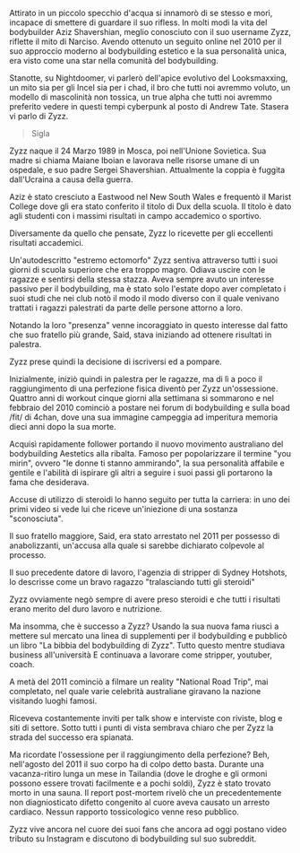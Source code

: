 Attirato in un piccolo specchio d'acqua si innamorò di se stesso e morì, incapace di smettere di guardare il suo rifless. In molti modi la vita del bodybuilder Aziz Shavershian, meglio conosciuto con il suo username Zyzz, riflette il mito di Narciso. Avendo ottenuto un seguito online nel 2010 per il suo approccio moderno al bodybuilding estetico e la sua personalità unica, era visto come una star nella comunità del bodybuilding.

Stanotte, su Nightdoomer, vi parlerò dell'apice evolutivo del Looksmaxxing, un mito sia per gli Incel  sia per i chad, il bro che tutti noi avremmo voluto, un modello di mascolinità non tossica, un true alpha che tutti noi avremmo preferito vedere in questi tempi cyberpunk al posto di Andrew Tate. Stasera vi parlo di Zyzz.

> Sigla

Zyzz naque il 24 Marzo 1989 in Mosca, poi nell'Unione Sovietica. Sua madre si chiama Maiane Iboian e lavorava nelle risorse umane di un ospedale, e suo padre Sergei Shavershian. Attualmente la coppia è fuggita dall'Ucraina a causa della guerra. 

Aziz è stato cresciuto a Eastwood nel New South Wales e frequentò il Marist College dove gli era stato conferito il titolo di Dux della scuola. Il titolo è dato agli studenti con i massimi risultati in campo accademico o sportivo. 

Diversamente da quello che pensate, Zyzz lo ricevette per gli eccellenti risultati accademici.

Un'autodescritto "estremo ectomorfo" Zyzz sentiva attraverso tutti i suoi giorni di scuola superiore che era troppo magro. Odiava uscire con le ragazze e sentirsi della stessa stazza. Aveva sempre avuto un interesse passivo per il bodybuilding, ma è stato solo l'estate dopo aver completato i suoi studi che nei club notò il modo il modo diverso con il quale venivano trattati i ragazzi palestrati da parte delle persone attorno a loro. 

Notando la loro "presenza" venne incoraggiato in questo interesse dal fatto che suo fratello più grande, Said, stava iniziando ad ottenere risultati in palestra.

Zyzz prese quindi la decisione di iscriversi ed a pompare.

Inizialmente, iniziò quindi in palestra per le ragazze, ma di lì a poco il raggiungimento di una perfezione fisica diventò per Zyzz un'ossessione. Quattro anni di workout cinque giorni alla settimana si sommarono e nel febbraio del 2010 cominciò a postare nei forum di bodybuilding e sulla boad /fit/ di 4chan, dove una sua immagine campeggia ad imperitura memoria dieci anni dopo la sua morte. 

Acquisì rapidamente follower portando il nuovo movimento australiano del bodybuilding Aestetics alla ribalta. Famoso per popolarizzare il termine "you mirin", ovvero "le donne ti stanno ammirando", la sua personalità affabile e gentile e l'abilità di ispirare gli altri a seguire i suoi passi gli portarono la fama che desiderava.

Accuse di utilizzo di steroidi lo hanno seguito per tutta la carriera: in uno dei primi video si vede lui che riceve un'iniezione di una sostanza "sconosciuta". 

Il suo fratello maggiore, Said, era stato arrestato nel 2011 per possesso di anabolizzanti, un'accusa alla quale si sarebbe dichiarato colpevole al processo.

Il suo precedente datore di lavoro, l'agenzia di stripper di Sydney Hotshots, lo descrisse come un bravo ragazzo "tralasciando tutti gli steroidi"
 
Zyzz ovviamente negò sempre di avere preso steroidi e che tutti i risultati erano merito del duro lavoro e nutrizione.

Ma insomma, che è successo a Zyzz?
Usando la sua nuova fama riuscì a mettere sul mercato una linea di supplementi per il bodybuilding e pubblicò un libro "La bibbia del bodybuilding di Zyzz". Tutto questo mentre studiava business all'università E continuava a lavorare come stripper, youtuber, coach.

A metà del 2011 cominciò a filmare un reality "National Road Trip", mai completato, nel quale varie celebrità australiane giravano la nazione visitando luoghi famosi. 

Riceveva costantemente inviti per talk show e interviste con riviste, blog e siti di settore.
Sotto tutti i punti di vista sembrava chiaro che per Zyzz la strada del successo era spianata.

Ma ricordate l'ossessione per il raggiungimento della perfezione? Beh, nell'agosto del 2011 il suo corpo ha di colpo detto basta. Durante una vacanza-ritiro lunga un mese in Tailandia (dove le droghe e gli ormoni possono essere trovati facilmente e a pochi soldi), Zyzz è stato trovato morto in una sauna. Il report post-mortem rivelò che un precedentemente non diagniosticato difetto congenito al cuore aveva causato un arresto cardiaco. Nessun rapporto tossicologico venne reso pubblico.

Zyzz vive ancora nel cuore dei suoi fans che ancora ad oggi postano video tributo su Instagram e discutono di bodybuilding sul suo subreddit.


